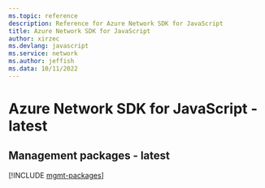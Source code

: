 ```yaml
---
ms.topic: reference
description: Reference for Azure Network SDK for JavaScript
title: Azure Network SDK for JavaScript
author: xirzec
ms.devlang: javascript
ms.service: network
ms.author: jeffish
ms.data: 10/11/2022
---
```

# Azure Network SDK for JavaScript - latest

## Management packages - latest
[!INCLUDE [mgmt-packages](network-mgmt-index.md)]